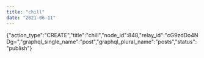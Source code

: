 ```yaml
---
title: "chill"
date: "2021-06-11"
---
```


{"action\_type":"CREATE","title":"chill","node\_id":848,"relay\_id":"cG9zdDo4NDg=","graphql\_single\_name":"post","graphql\_plural\_name":"posts","status":"publish"}
